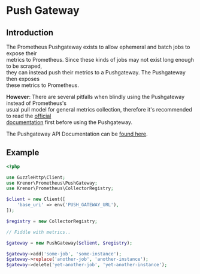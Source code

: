 Push Gateway
============

## Introduction

The Prometheus Pushgateway exists to allow ephemeral and batch jobs to expose their  
metrics to Prometheus. Since these kinds of jobs may not exist long enough to be scraped,  
they can instead push their metrics to a Pushgateway. The Pushgateway then exposes  
these metrics to Prometheus.

**However**: There are several pitfalls when blindly using the Pushgateway instead of Prometheus's  
usual pull model for general metrics collection, therefore it's recommended to read the  [official  
documentation][push-gateway] first before using the Pushgateway.

The Pushgateway API Documentation can be [found here][push-gateway-api].

## Example

```php
<?php

use GuzzleHttp\Client;
use Krenor\Prometheus\PushGateway;
use Krenor\Prometheus\CollectorRegistry;

$client = new Client([
    'base_uri' => env('PUSH_GATEWAY_URL'),
]);

$registry = new CollectorRegistry;

// Fiddle with metrics..

$gateway = new PushGateway($client, $registry);

$gateway->add('some-job', 'some-instance');
$gateway->replace('another-job', 'another-instance');
$gateway->delete('yet-another-job', 'yet-another-instance');
```

[push-gateway]: https://prometheus.io/docs/practices/pushing/
[push-gateway-api]: https://github.com/prometheus/pushgateway#api

